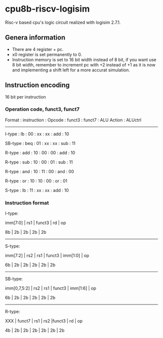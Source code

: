 # cpu8b-riscv-logisim
Risc-v based cpu's logic circuit realized with logisim 2.7.1.

## Genera information
- There are 4 register + pc.
- x0 register is set permanently to 0.
- Instruction memory is set to 16 bit width instead of 8 bit, if you want use 8 bit width, remember to increment pc with +2 instead of +1 as it is now and implementing a shift left for a more accurat simulation. 

## Instruction encoding
16 bit per instruction
### Operation code, funct3, funct7
Format  : instruction : Opcode : funct3 : funct7 : ALU Action : ALUctrl

-----------------------------------------------------------------------

I-type  : lb          : 00     : xx     : xx     : add        : 10

SB-type : beq         : 01     : xx     : xx     : sub        : 11

R-type  : add         : 10     : 00     : 00     : add        : 10

R-type  : sub         : 10     : 00     : 01     : sub        : 11

R-type  : and         : 10     : 11     : 00     : and        : 00

R-type  : or          : 10     : 10     : 00     : or         : 01

S-type  : lb          : 11     : xx     : xx     : add        : 10

### Instruction format
I-type:

imm[7:0] | rs1 | funct3 | rd | op

8b       | 2b  | 2b     | 2b | 2b

---

S-type:

imm[7:2] | rs2 | rs1 | funct3 | imm[1:0] | op

6b       | 2b  | 2b  | 2b     | 2b       | 2b

---

SB-type:

imm[0,7,5:2] | rs2 | rs1 | funct3 | imm[1:6] | op

6b           | 2b  | 2b  | 2b     | 2b       | 2b

---

R-type:

XXX      | funct7 | rs1 | rs2 |funct3 | rd | op

4b       | 2b     | 2b  | 2b  | 2b    | 2b | 2b
